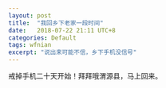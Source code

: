 ```yaml
---
layout: post
title:  "我回乡下老家一段时间"
date:   2018-07-22 21:11 UTC+8
categories: Default
tags: wfnian
excerpt: "说出来可能不信，乡下手机没信号"
---
```


戒掉手机二十天开始！拜拜哦渭源县，马上回来。